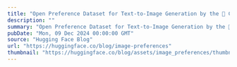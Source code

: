 ```yaml
---
title: "Open Preference Dataset for Text-to-Image Generation by the 🤗 Community"
description: ""
summary: "Open Preference Dataset for Text-to-Image Generation by the 🤗 Community The Data is Better Together ..."
pubDate: "Mon, 09 Dec 2024 00:00:00 GMT"
source: "Hugging Face Blog"
url: "https://huggingface.co/blog/image-preferences"
thumbnail: "https://huggingface.co/blog/assets/image_preferences/thumbnail.png"
---
```


